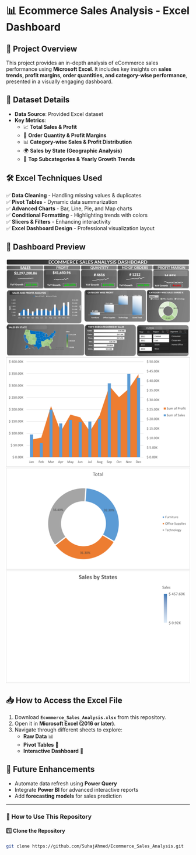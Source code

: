 # 📊 Ecommerce Sales Analysis - Excel Dashboard

## 🚀 Project Overview  
This project provides an in-depth analysis of eCommerce sales performance using **Microsoft Excel**. It includes key insights on **sales trends, profit margins, order quantities, and category-wise performance**, presented in a visually engaging dashboard.  

## 📂 Dataset Details  
- **Data Source**: Provided Excel dataset  
- **Key Metrics**:  
  - 📈 **Total Sales & Profit**  
  - 🛒 **Order Quantity & Profit Margins**  
  - 📊 **Category-wise Sales & Profit Distribution**  
  - 🌍 **Sales by State (Geographic Analysis)**  
  - 🎯 **Top Subcategories & Yearly Growth Trends**  

## 🛠 Excel Techniques Used  
✅ **Data Cleaning** - Handling missing values & duplicates  
✅ **Pivot Tables** - Dynamic data summarization  
✅ **Advanced Charts** - Bar, Line, Pie, and Map charts  
✅ **Conditional Formatting** - Highlighting trends with colors  
✅ **Slicers & Filters** - Enhancing interactivity  
✅ **Excel Dashboard Design** - Professional visualization layout  

## 📸 Dashboard Preview  
![Ecommerce Dashboard](Dashboard.png)  
![Combo Chart](Combo.png) 
![Pie Chart](Chart.png) 
![Mao Chart](Map.png) 

## 📥 How to Access the Excel File  
1. Download **`Ecommerce_Sales_Analysis.xlsx`** from this repository.  
2. Open it in **Microsoft Excel (2016 or later)**.  
3. Navigate through different sheets to explore:  
   - **Raw Data** 📊  
   - **Pivot Tables** 🔄  
   - **Interactive Dashboard** 🚀  

## 🔮 Future Enhancements  
- Automate data refresh using **Power Query**  
- Integrate **Power BI** for advanced interactive reports  
- Add **forecasting models** for sales prediction  

---

### 📌 How to Use This Repository  
#### 1️⃣ Clone the Repository  
```sh
git clone https://github.com/SuhajAhmed/Ecommerce_Sales_Analysis.git

